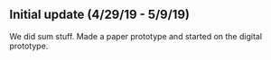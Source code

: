 ## Initial update (4/29/19 - 5/9/19)
We did sum stuff. Made a paper prototype and started on the digital prototype.
